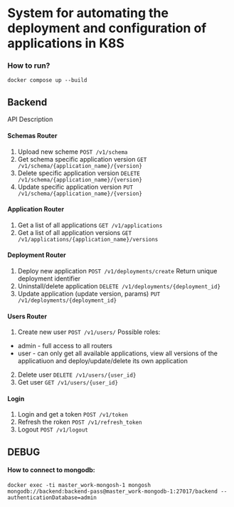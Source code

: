 # System for automating the deployment and configuration of applications in K8S

### How to run?

```shell
docker compose up --build
```

## Backend

API Description

#### Schemas Router
1. Upload new scheme `POST /v1/schema`
2. Get schema specific application version `GET /v1/schema/{application_name}/{version}`
3. Delete specific application version `DELETE /v1/schema/{application_name}/{version}`
4. Update specific application version `PUT /v1/schema/{application_name}/{version}`

#### Application Router

1. Get a list of all applications `GET /v1/applications`
2. Get a list of all application versions `GET /v1/applications/{application_name}/versions`



#### Deployment Router

1. Deploy new application `POST /v1/deployments/create`
Return unique deployment identifier
2. Uninstall/delete application `DELETE /v1/deployments/{deployment_id}`
3. Update application (update version, params) `PUT /v1/deployments/{deployment_id}`

#### Users Router

1. Create new user `POST /v1/users/`
Possible roles: 
 * admin - full access to all routers
 * user - can only get all available applications, view all versions of the applicatiuon and deploy/update/delete its own application



2. Delete user `DELETE /v1/users/{user_id}`
3. Get user `GET /v1/users/{user_id}`


#### Login

1. Login and get a token `POST /v1/token`
2. Refresh the roken `POST /v1/refresh_token`
3. Logout `POST /v1/logout`



## DEBUG

#### How to connect to mongodb:
```shell
docker exec -ti master_work-mongosh-1 mongosh mongodb://backend:backend-pass@master_work-mongodb-1:27017/backend --authenticationDatabase=admin
```